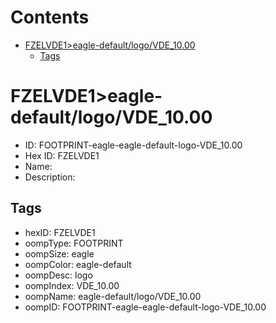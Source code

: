 



Contents
========

* [FZELVDE1>eagle-default/logo/VDE_10.00](#fzelvde1eagle-defaultlogovde_1000)
	* [Tags](#tags)

# FZELVDE1>eagle-default/logo/VDE_10.00

- ID: FOOTPRINT-eagle-eagle-default-logo-VDE_10.00
- Hex ID: FZELVDE1
- Name: 
- Description: 

## Tags

- hexID: FZELVDE1
- oompType: FOOTPRINT
- oompSize: eagle
- oompColor: eagle-default
- oompDesc: logo
- oompIndex: VDE_10.00
- oompName: eagle-default/logo/VDE_10.00
- oompID: FOOTPRINT-eagle-eagle-default-logo-VDE_10.00

